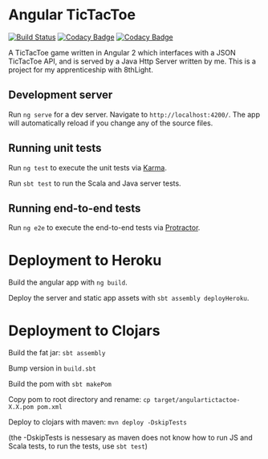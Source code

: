 # Angular TicTacToe 
[![Build Status](https://travis-ci.org/kyle-annen/angular-tic-tac-toe.svg?branch=master)](https://travis-ci.org/kyle-annen/angular-tic-tac-toe)
[![Codacy Badge](https://api.codacy.com/project/badge/Coverage/f479cbd74c52476193e0a74a54fd4b3a)](https://www.codacy.com/app/kyle-annen/angular-tic-tac-toe?utm_source=github.com&utm_medium=referral&utm_content=kyle-annen/angular-tic-tac-toe&utm_campaign=Badge_Coverage)
[![Codacy Badge](https://api.codacy.com/project/badge/Grade/f479cbd74c52476193e0a74a54fd4b3a)](https://www.codacy.com/app/kyle-annen/angular-tic-tac-toe?utm_source=github.com&amp;utm_medium=referral&amp;utm_content=kyle-annen/angular-tic-tac-toe&amp;utm_campaign=Badge_Grade)

A TicTacToe game written in Angular 2 which interfaces with a JSON TicTacToe API, and is served by a Java Http Server written by me. This is a project for my apprenticeship with 8thLight.


## Development server

Run `ng serve` for a dev server. Navigate to `http://localhost:4200/`. The app will automatically reload if you change any of the source files.

## Running unit tests

Run `ng test` to execute the unit tests via [Karma](https://karma-runner.github.io).

Run `sbt test` to run the Scala and Java server tests.

## Running end-to-end tests

Run `ng e2e` to execute the end-to-end tests via [Protractor](http://www.protractortest.org/).


# Deployment to Heroku

Build the angular app with `ng build`.

Deploy the server and static app assets with `sbt assembly deployHeroku`.

# Deployment to Clojars

Build the fat jar: `sbt assembly`

Bump version in `build.sbt`

Build the pom with `sbt makePom`

Copy pom to root directory and rename: `cp target/angulartictactoe-X.X.pom pom.xml`

Deploy to clojars with maven: `mvn deploy -DskipTests`

(the -DskipTests is nessesary as maven does not know how to run JS and Scala tests, to run the tests, use `sbt test`)


